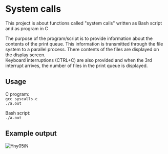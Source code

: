 # System calls

This project is about functions called "system calls" written as Bash script and as program in C
  
The purpose of the program/script is to provide information about the contents of the print queue. This information is transmitted through the file system to a parallel process. There contents of the files are displayed on the display screen.  
Keyboard interruptions (CTRL+C) are also provided and when the 3rd interrupt arrives, the number of files in the print queue is displayed.

## Usage

C program:  
`gcc syscalls.c`  
`./a.out`  
  
Bash script:  
`./a.out`

## Example output

![Yny05iN](https://user-images.githubusercontent.com/95276233/183267645-d0e039c9-d30c-40f1-a86e-f4d290231f79.png)
